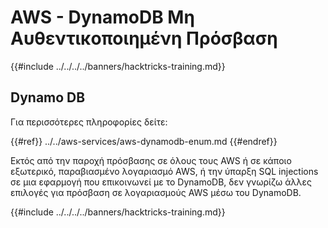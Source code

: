 # AWS - DynamoDB Μη Αυθεντικοποιημένη Πρόσβαση

{{#include ../../../../banners/hacktricks-training.md}}

## Dynamo DB

Για περισσότερες πληροφορίες δείτε:

{{#ref}}
../../aws-services/aws-dynamodb-enum.md
{{#endref}}

Εκτός από την παροχή πρόσβασης σε όλους τους AWS ή σε κάποιο εξωτερικό, παραβιασμένο λογαριασμό AWS, ή την ύπαρξη SQL injections σε μια εφαρμογή που επικοινωνεί με το DynamoDB, δεν γνωρίζω άλλες επιλογές για πρόσβαση σε λογαριασμούς AWS μέσω του DynamoDB.

{{#include ../../../../banners/hacktricks-training.md}}
